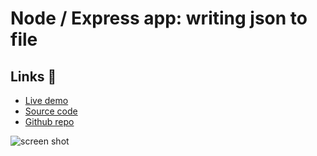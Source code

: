 # Node / Express app: writing json to file

## Links 🔗

- [Live demo](https://express-crud-writing-json-to-file.rolandjlevy.repl.co/)
- [Source code](https://replit.com/@RolandJLevy/express-crud-writing-json-to-file)
- [Github repo](https://github.com/rolandjlevy/express-crud-writing-json-to-file)

![screen shot](https://raw.githubusercontent.com/rolandjlevy/express-crud-writing-json-to-file/master/public/images/screen-shot.jpg)
